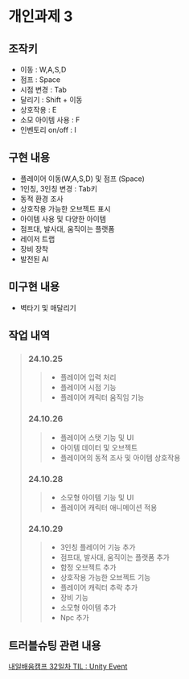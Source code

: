 # 개인과제 3

## 조작키
* 이동 : W,A,S,D
* 점프 : Space
* 시점 변경 : Tab
* 달리기 : Shift + 이동
* 상호작용 : E
* 소모 아이템 사용 : F
* 인벤토리 on/off : I

## 구현 내용
* 플레이어 이동(W,A,S,D) 및 점프 (Space)
* 1인칭, 3인칭 변경 : Tab키
* 동적 환경 조사
* 상호작용 가능한 오브젝트 표시
* 아이템 사용 및 다양한 아이템
* 점프대, 발사대, 움직이는 플랫폼
* 레이저 트랩
* 장비 장착
* 발전된 AI

## 미구현 내용
* 벽타기 및 매달리기

## 작업 내역
> ### 24.10.25
>> * 플레이어 입력 처리
>> * 플레이어 시점 기능
>> * 플레이어 캐릭터 움직임 기능
> ### 24.10.26
>> * 플레이어 스탯 기능 및 UI
>> * 아이템 데이터 및 오브젝트
>> * 플레이어의 동적 조사 및 아이템 상호작용
> ### 24.10.28
>> * 소모형 아이템 기능 및 UI
>> * 플레이어 캐릭터 애니메이션 적용
> ### 24.10.29
>> * 3인칭 플레이어 기능 추가
>> * 점프대, 발사대, 움직이는 플랫폼 추가
>> * 함정 오브젝트 추가
>> * 상호작용 가능한 오브젝트 기능
>> * 플레이어 캐릭터 추락 추가
>> * 장비 기능
>> * 소모형 아이템 추가
>> * Npc 추가

## 트러블슈팅 관련 내용
[내일배움캠프 32일차 TIL : Unity Event](https://velog.io/@jhk0701/%EB%82%B4%EC%9D%BC%EB%B0%B0%EC%9B%80%EC%BA%A0%ED%94%84-32%EC%9D%BC%EC%B0%A8-TIL-Unity-Event)